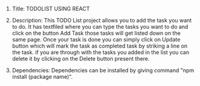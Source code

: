 1) Title: TODOLIST USING REACT

2) Description: This TODO List project allows you to add the task you want to do. It has textfiled where you can type the tasks you want to do and click on the button Add Task those tasks will get listed down on the same page. Once your task is done you can simply click on Update button which will mark the task as completed task by striking a line on the task. if you are through with the tasks you added in the list you can delete it by clicking on the Delete button present there.

3) Dependencies: Dependencies can be installed by giving command "npm install (package name)".


